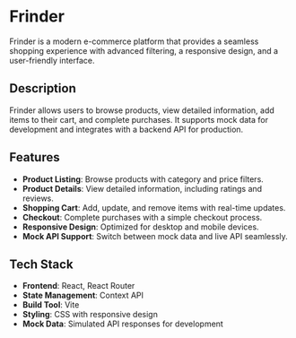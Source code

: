 # Frinder

Frinder is a modern e-commerce platform that provides a seamless shopping experience with advanced filtering, a responsive design, and a user-friendly interface.

## Description

Frinder allows users to browse products, view detailed information, add items to their cart, and complete purchases. It supports mock data for development and integrates with a backend API for production.

## Features

- **Product Listing**: Browse products with category and price filters.
- **Product Details**: View detailed information, including ratings and reviews.
- **Shopping Cart**: Add, update, and remove items with real-time updates.
- **Checkout**: Complete purchases with a simple checkout process.
- **Responsive Design**: Optimized for desktop and mobile devices.
- **Mock API Support**: Switch between mock data and live API seamlessly.

## Tech Stack

- **Frontend**: React, React Router
- **State Management**: Context API
- **Build Tool**: Vite
- **Styling**: CSS with responsive design
- **Mock Data**: Simulated API responses for development
